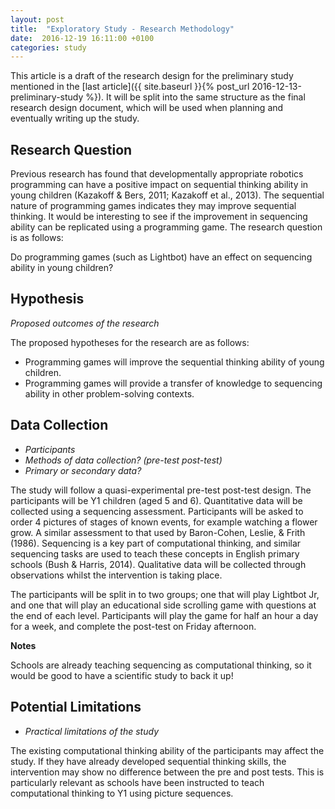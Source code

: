 ```yaml
---
layout: post
title:  "Exploratory Study - Research Methodology"
date:  2016-12-19 16:11:00 +0100
categories: study
---
```


This article is a draft of the research design for the preliminary study mentioned in the [last article]({{ site.baseurl }}{% post_url 2016-12-13-preliminary-study %}). It will be split into the same structure as the final research design document, which will be used when planning and eventually writing up the study.

## Research Question

Previous research has found that developmentally appropriate robotics programming can have a positive impact on sequential thinking ability in young children (Kazakoff & Bers, 2011; Kazakoff et al., 2013). The sequential nature of programming games indicates they may improve sequential thinking. It would be interesting to see if the improvement in sequencing ability can be replicated using a programming game. The research question is as follows:

Do programming games (such as Lightbot) have an effect on sequencing ability in young children?

## Hypothesis
*Proposed outcomes of the research*

The proposed hypotheses for the research are as follows:

- Programming games will improve the sequential thinking ability of young children.
- Programming games will provide a transfer of knowledge to sequencing ability in other problem-solving contexts.

## Data Collection
- *Participants*
- *Methods of data collection? (pre-test post-test)*
- *Primary or secondary data?*

The study will follow a quasi-experimental pre-test post-test design. The participants will be Y1 children (aged 5 and 6). Quantitative data will be collected using a sequencing assessment. Participants will be asked to order 4 pictures of stages of known events, for example watching a flower grow. A similar assessment to that used by Baron-Cohen, Leslie, & Frith (1986). Sequencing is a key part of computational thinking, and similar sequencing tasks are used to teach these concepts in English primary schools (Bush & Harris, 2014). Qualitative data will be collected through observations whilst the intervention is taking place.

The participants will be split in to two groups; one that will play Lightbot Jr, and one that will play an educational  side scrolling game with questions at the end of each level. Participants will play the game for half an hour a day for a week, and complete the post-test on Friday afternoon.

**Notes**

Schools are already teaching sequencing as computational thinking, so it would be good to have a scientific study to back it up!

## Potential Limitations
- *Practical limitations of the study*

The existing computational thinking ability of the participants may affect the study. If they have already developed sequential thinking skills, the intervention may show no difference between the pre and post tests. This is particularly relevant as schools have been instructed to teach computational thinking to Y1 using picture sequences.
